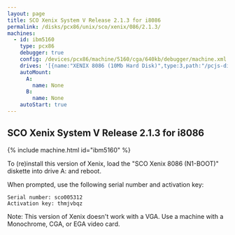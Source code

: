 ```yaml
---
layout: page
title: SCO Xenix System V Release 2.1.3 for i8086
permalink: /disks/pcx86/unix/sco/xenix/086/2.1.3/
machines:
  - id: ibm5160
    type: pcx86
    debugger: true
    config: /devices/pcx86/machine/5160/cga/640kb/debugger/machine.xml
    drives: '[{name:"XENIX 8086 (10Mb Hard Disk)",type:3,path:"/pcjs-disks/pcx86/drives/10mb/XENIX086.json"}]'
    autoMount:
      A:
        name: None
      B:
        name: None
    autoStart: true
---
```


SCO Xenix System V Release 2.1.3 for i8086
------------------------------------------

{% include machine.html id="ibm5160" %}

To (re)install this version of Xenix, load the "SCO Xenix 8086 (N1-BOOT)" diskette into drive A: and reboot.

When prompted, use the following serial number and activation key:  

	Serial number: sco005312
	Activation key: thmjvbqz

Note: This version of Xenix doesn't work with a VGA.  Use a machine with a Monochrome, CGA, or EGA video card.
